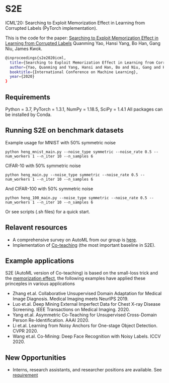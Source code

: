 # S2E
ICML'20: Searching to Exploit Memorization Effect in Learning from Corrupted Labels (PyTorch implementation).

This is the code for the paper: [Searching to Exploit Memorization Effect in Learning from Corrupted Labels](https://arxiv.org/abs/1911.02377)
Quanming Yao, Hansi Yang, Bo Han, Gang Niu, James Kwok.

```bash
@inproceedings{s2e2020icml,
  title={Searching to Exploit Memorization Effect in Learning from Corrupted Labels},
  author={Yao, Quanming and Yang, Hansi and Han, Bo and Niu, Gang and Kwok, James},
  booktitle={International Conference on Machine Learning},
  year={2020}
}
```

## Requirements
Python = 3.7, PyTorch = 1.3.1, NumPy = 1.18.5, SciPy = 1.4.1
All packages can be installed by Conda.

## Running S2E on benchmark datasets
Example usage for MNIST with 50% symmetric noise
```
python heng_mnist_main.py --noise_type symmetric --noise_rate 0.5 --num_workers 1 --n_iter 10 --n_samples 6
```

CIFAR-10 with 50% symmetric noise
```
python heng_main.py --noise_type symmetric --noise_rate 0.5 --num_workers 1 --n_iter 10 --n_samples 6
```

And CIFAR-100 with 50% symmetric noise
```
python heng_100_main.py --noise_type symmetric --noise_rate 0.5 --num_workers 1 --n_iter 10 --n_samples 6
```

Or see scripts (.sh files) for a quick start.

## Relavent resources
- A comprehensive survey on AutoML from our group is [here](http://xxx.itp.ac.cn/abs/1810.13306).
- Implementation of [Co-teaching](https://github.com/bhanML/Co-teaching) (the most important baseline in S2E).

## Example applications
S2E (AutoML version of Co-teaching) is based on the small-loss trick and the [memorization effect](https://arxiv.org/abs/1706.05394), the following examples have applied these princeples in various applications
- Zhang et.al. Collaborative Unsupervised Domain Adaptation for Medical Image Diagnosis. Medical Imaging meets NeurIPS 2019.
- Luo et.al. Deep Mining External Imperfect Data for Chest X-ray Disease Screening. IEEE Transactions on Medical Imaging. 2020.
- Yang et.al. Asymmetric Co-Teaching for Unsupervised Cross-Domain Person Re-Identification. AAAI 2020.
- Li et.al. Learning from Noisy Anchors for One-stage Object Detection. CVPR 2020.
- Wang et.al. Co-Mining: Deep Face Recognition with Noisy Labels. ICCV 2020.

## New Opportunities
- Interns, research assistants, and researcher positions are available. See [requirement](http://www.cse.ust.hk/~qyaoaa/pages/job-ad.pdf)
